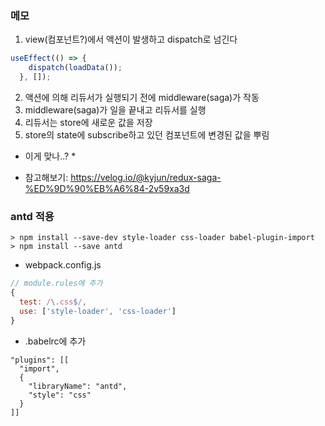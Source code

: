 ### 메모

1. view(컴포넌트?)에서 액션이 발생하고 dispatch로 넘긴다
```js
useEffect(() => {
    dispatch(loadData());
  }, []);
```

2. 액션에 의해 리듀서가 실행되기 전에 middleware(saga)가 작동
3. middleware(saga)가 일을 끝내고 리듀서를 실행
4. 리듀서는 store에 새로운 값을 저장
5. store의 state에 subscribe하고 있던 컴포넌트에 변경된 값을 뿌림

* 이게 맞나..? *
- 참고해보기: https://velog.io/@kyjun/redux-saga-%ED%9D%90%EB%A6%84-2v59xa3d

### antd 적용
```
> npm install --save-dev style-loader css-loader babel-plugin-import
> npm install --save antd
```
- webpack.config.js
```js
// module.rules에 추가
{
  test: /\.css$/,
  use: ['style-loader', 'css-loader']
}
```

- .babelrc에 추가
```
"plugins": [[
  "import",
  {
    "libraryName": "antd",
    "style": "css"
  }
]]
```